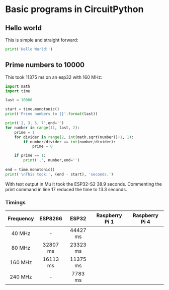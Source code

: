 # Basic programs in CircuitPython

## Hello world

This is simple and straight forward:

``` py
print('Hello World!')
```

## Prime numbers to 10000

This took 11375 ms on an esp32 with 160 MHz:

``` py
import math
import time

last = 10000

start = time.monotonic()
print('Prime numbers to {}'.format(last))

print('2, 3, 5, 7',end='')
for number in range(11, last, 2):
    prime = 1
    for divider in range(2, int(math.sqrt(number))+1, 1):
        if number/divider == int(number/divider):
            prime = 0

    if prime == 1:
        print(',', number,end='')
        
end = time.monotonic()
print('\nThis took:', (end - start), 'seconds.')
```

With text output in Mu it took the ESP32-S2 38.9 seconds. Commenting the print command in line 17 reduced the time to 13.3 seconds.

### Timings

| Frequency |  ESP8266 |   ESP32  | Raspberry Pi 1 | Raspberry Pi 4 |
|:---------:|:--------:|:--------:|:--------------:|:--------------:|
|    40 MHz |     -    | 44427 ms |                |                |
|    80 MHz | 32807 ms | 23323 ms |                |                |
|   160 MHz | 16113 ms | 11375 ms |                |                |
|   240 MHz |     -    |  7783 ms |                |                |
